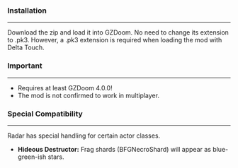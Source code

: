 ### Installation
---
Download the zip and load it into GZDoom. No need to change its extension to .pk3. However, a .pk3 extension is required when loading the mod with Delta Touch.

### Important
---
- Requires at least GZDoom 4.0.0!
- The mod is not confirmed to work in multiplayer.

### Special Compatibility
---
Radar has special handling for certain actor classes.
- **Hideous Destructor:** Frag shards (BFGNecroShard) will appear as blue-green-ish stars.